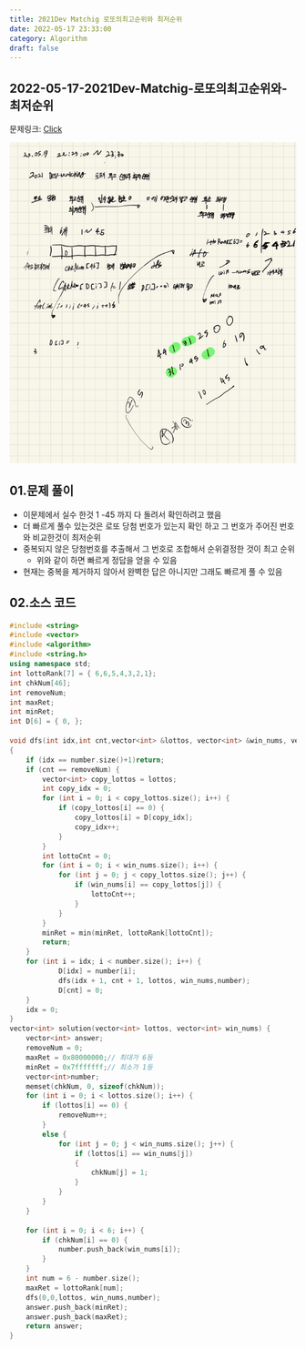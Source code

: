 ```yaml
---
title: 2021Dev Matchig 로또의최고순위와 최저순위
date: 2022-05-17 23:33:00 
category: Algorithm
draft: false
---
```


## 2022-05-17-2021Dev-Matchig-로또의최고순위와-최저순위

문제링크: [Click](https://programmers.co.kr/learn/courses/30/lessons/77484?language=cpp)

![image-20220517233714938](../../assets/img/post/2022-05-17-2021Dev-Matchig-로또의최고순위와-최저순위.assets/image-20220517233714938.png)

## 01.문제 풀이 

- 이문제에서 실수 한것 1 -45 까지 다 돌려서 확인하려고 했음
- 더 빠르게 풀수 있는것은 로또 당첨 번호가 있는지 확인 하고 그 번호가 주어진 번호와 비교한것이 최저순위
- 중복되지 않은 당첨번호를 추출해서 그 번호로 조합해서 순위결정한 것이 최고 순위
  - 위와 같이 하면 빠르게 정답을 얻을 수 있음
- 현재는 중복을 제거하지 않아서 완벽한 답은 아니지만 그래도 빠르게 풀 수 있음

## 02.소스 코드

```c++
#include <string>
#include <vector>
#include <algorithm>
#include <string.h>
using namespace std;
int lottoRank[7] = { 6,6,5,4,3,2,1};
int chkNum[46];
int removeNum;
int maxRet;
int minRet;
int D[6] = { 0, };

void dfs(int idx,int cnt,vector<int> &lottos, vector<int> &win_nums, vector<int> &number)
{
	if (idx == number.size()+1)return;
	if (cnt == removeNum) {
		vector<int> copy_lottos = lottos;
		int copy_idx = 0;
		for (int i = 0; i < copy_lottos.size(); i++) {
			if (copy_lottos[i] == 0) {
				copy_lottos[i] = D[copy_idx];
				copy_idx++;
			}
		}
		int lottoCnt = 0;
		for (int i = 0; i < win_nums.size(); i++) {
			for (int j = 0; j < copy_lottos.size(); j++) {
				if (win_nums[i] == copy_lottos[j]) {
					lottoCnt++;
				}
			}
		}
		minRet = min(minRet, lottoRank[lottoCnt]);
		return;
	}
	for (int i = idx; i < number.size(); i++) {
			D[idx] = number[i];
			dfs(idx + 1, cnt + 1, lottos, win_nums,number);
			D[cnt] = 0;
	}
	idx = 0;
}
vector<int> solution(vector<int> lottos, vector<int> win_nums) {
	vector<int> answer;
	removeNum = 0;
	maxRet = 0x80000000;// 최대가 6등
	minRet = 0x7fffffff;// 최소가 1등
	vector<int>number;
	memset(chkNum, 0, sizeof(chkNum));
	for (int i = 0; i < lottos.size(); i++) {
		if (lottos[i] == 0) {
			removeNum++;
		}
		else {
			for (int j = 0; j < win_nums.size(); j++) {
				if (lottos[i] == win_nums[j])
				{
					chkNum[j] = 1;
				}
			}
		}
	}
	
	for (int i = 0; i < 6; i++) {
		if (chkNum[i] == 0) {
			number.push_back(win_nums[i]);
		}
	}
	int num = 6 - number.size();
	maxRet = lottoRank[num];
	dfs(0,0,lottos, win_nums,number);
	answer.push_back(minRet);
	answer.push_back(maxRet);
	return answer;
}
```

